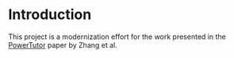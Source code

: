 # Introduction

This project is a modernization effort for the work presented in the
[PowerTutor][1] paper by Zhang et al.


[1]: http://www.cs.columbia.edu/~lierranli/coms6998-7Spring2014/papers/powertutor_cases2010.pdf